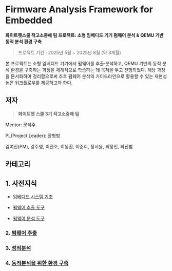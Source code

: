 # Firmware Analysis Framework for Embedded


**화이트햇스쿨 작고소중해 팀 프로젝트: 소형 임베디드 기기 펌웨어 분석 & QEMU 기반 동적 분석 환경 구축**

> 프로젝트 기간 : 2025년 5월 ~ 2025년 8월 (약 3개월)
> 

본 프로젝트는 소형 임베디드 기기에서 펌웨어를 추출·분석하고, QEMU 기반의 동적 분석 환경을 구축하는 과정을 체계적으로 학습하는 데 목적을 두고 진행되었다. 해당 과정을 문서화하여 정리함으로써 추후 펌웨어 분석의 가이드라인으로 활용할 수 있는 재현성 높은 워크플로우를 제공하고자 한다.

## 저자


> **화이트햇 스쿨 3기 작고소중해 팀**
> 

Mentor: 문석주

PL(Project Leader): 장형범

김여진(PM), 강주영, 이관호, 이동환, 이준희, 정서윤, 최정민, 최진범

## 카테고리

## 1. 사전지식

- [임베디드 시스템 기초](1%20사전지식/1%20임베디드%20시스템%20기초/README.md)

- [펌웨어 추출 도구](1%20사전지식/2%20펌웨어%20추출%20도구/README.md)

- [펌웨어 분석 도구](1%20사전지식/3%20펌웨어%20분석%20도구/README.md)


### 2. [펌웨어 추출](2%20펌웨어%20추출/README.md)


### 3. [정적분석](3%20정적분석/README.md)


### 4. [동적분석을 위한 환경 구축](4%20동적분석을%20위한%20환경구축)


